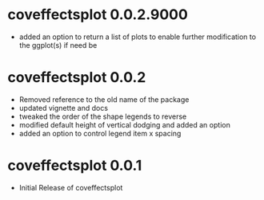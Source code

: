# coveffectsplot 0.0.2.9000

* added an option to return a list of plots to enable further modification to the ggplot(s) if need be

# coveffectsplot 0.0.2

* Removed reference to the old name of the package
* updated vignette and docs
* tweaked the order of the shape legends to reverse
* modified default height of vertical dodging and added an option
* added an option to control legend item x spacing


# coveffectsplot 0.0.1

* Initial Release of coveffectsplot
